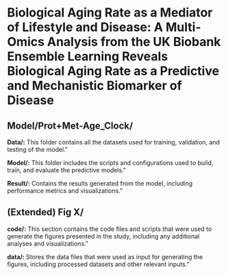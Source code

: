 # Biological Aging Rate as a Mediator of Lifestyle and Disease: A Multi-Omics Analysis from the UK Biobank Ensemble Learning Reveals Biological Aging Rate as a Predictive and Mechanistic Biomarker of Disease

## Model/Prot+Met-Age_Clock/

**Data/:** 
This folder contains all the datasets used for training, validation, and testing of the model."

**Model/:** 
This folder includes the scripts and configurations used to build, train, and evaluate the predictive models."

**Result/:** 
Contains the results generated from the model, including performance metrics and visualizations."

## (Extended) Fig X/

**code/:** 
This section contains the code files and scripts that were used to generate the figures presented in the study, including any additional analyses and visualizations."

**data/:** 
Stores the data files that were used as input for generating the figures, including processed datasets and other relevant inputs."

